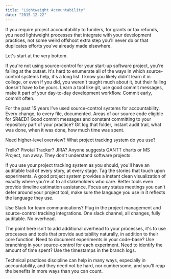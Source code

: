 ```yaml
---
title: "Lightweight Accountability"
date: "2015-12-22"
---
```


If you require project accountability to funders, for grants or tax refunds, you need lightweight processes that integrate with your development practices, not some weird offshoot extra step you'll never do or that duplicates efforts you've already made elsewhere.

Let's start at the very bottom.

If you're not using source-control for your start-up software project, you're failing at the outset. It's hard to enumerate all of the ways in which source-control systems help, it's a long list. I know you likely didn't learn it in college, or even if you did, you weren't taught much about it, but their failing doesn't have to be yours. Learn a tool like git, use good commit messages, make it part of your day-to-day development workflow. Commit early, commit often.

For the past 15 years I've used source-control systems for accountability. Every change, to every file, documented. Areas of our source code eligible for SR&ED? Good commit messages and constant committing to your repository part of your practice? Git log that folder, instant audit trail, what was done, when it was done, how much time was spent.

Need higher-level overview? What project tracking system do you use?

Trello? Pivotal Tracker? JIRA? Anyone suggests GANTT charts or MS Project, run away. They don't understand software projects.

If you use your project tracking system as you should, you'll have an auditable trail of every story, at every stage. Tag the stories that touch upon experiments. A good project system provides a instant clean visualization of exactly where you're at to all stakeholders who care. Better tools even provide timeline estimation assistance. Focus any status meetings you can't defer around your project tool, make sure the language you use in it reflects the language they use.

Use Slack for team communications? Plug in the project management and source-control tracking integrations. One slack channel, all changes, fully auditable. No overhead.

The point here isn't to add additional overhead to your processes, it's to use processes and tools that provide auditability naturally, in addition to their core function. Need to document experiments in your code-base? Use branching in your source-control for each experiment. Need to identify the amount of time spent? Use the timestamps in the branch logs.

Technical practices discipline can help in many ways, especially in accountability, and they need not be hard, nor cumbersome, and you'll reap the benefits in more ways than you can count.
